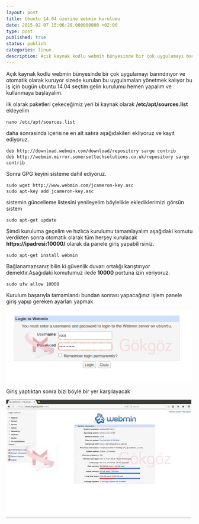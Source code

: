 ```yaml
---
layout: post
title: Ubuntu 14.04 üzerine webmin kurulumu
date: 2015-02-07 15:06:28.000000000 +02:00
type: post
published: true
status: publish
categories: linux
description: Açık kaynak kodlu webmin bünyesinde bir çok uygulamayı barındırıyor ve otomatik olarak kuruyor sizede kurulan bu uygulamaları yönetmek kalıyor bu
---
```

Açık kaynak kodlu webmin bünyesinde bir çok uygulamayı barındırıyor ve otomatik olarak kuruyor sizede kurulan bu uygulamaları yönetmek kalıyor bu iş için bugün ubuntu 14.04 seçtim gelin kurulumu hemen yapalım ve kullanmaya başlayalım.

ilk olarak paketleri çekeceğimiz yeri bi kaynak olarak **/etc/apt/sources.list** ekleyelim

    nano /etc/apt/sources.list

daha sonrasında içerisine en alt satıra aşağıdakileri ekliyoruz ve kayıt ediyoruz.

    deb http://download.webmin.com/download/repository sarge contrib
    deb http://webmin.mirror.somersettechsolutions.co.uk/repository sarge contrib

Sonra GPG keyini sisteme dahil ediyoruz.

    sudo wget http://www.webmin.com/jcameron-key.asc
    sudo apt-key add jcameron-key.asc

sistemin güncelleme listesini yenileyelim böylelikle eklediklerimizi görsün sistem

    sudo apt-get update

Şimdi kuruluma geçelim ve hızlıca kurulumu tamamlayalım aşağıdaki komutu verdikten sonra otomatik olarak tüm herşey kurulacak **https://ipadresi:10000/** olarak da panele giriş yapabilirsiniz.

    sudo apt-get install webmin

Bağlanamazsanız bilin ki güvenlik duvarı ortalığı karıştırıyor demektir.Aşağıdaki komutumuz ilede **10000** portuna izin veriyoruz.

    sudo ufw allow 10000

Kurulum başarıyla tamamlandı bundan sonrası yapacağınız işlem panele giriş yapıp gereken ayarları yapmak

![ubuntuwebminkurulumugorsel1](/assets/ubuntuwebminkurulumugorsel1.png)

Giriş yaptıktan sonra bizi böyle bir yer karşılayacak

![ubuntuwebminkurulumugorsel2](/assets/ubuntuwebminkurulumugorsel2.jpg)
